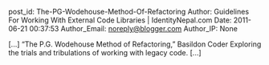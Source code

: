 post_id: The-PG-Wodehouse-Method-Of-Refactoring
Author: Guidelines For Working With External Code Libraries | IdentityNepal.com
Date: 2011-06-21 00:37:53
Author_Email: noreply@blogger.com
Author_IP: None

[...] “The P.G. Wodehouse Method of Refactoring,” Basildon Coder Exploring the trials and tribulations of working with legacy code. [...]
